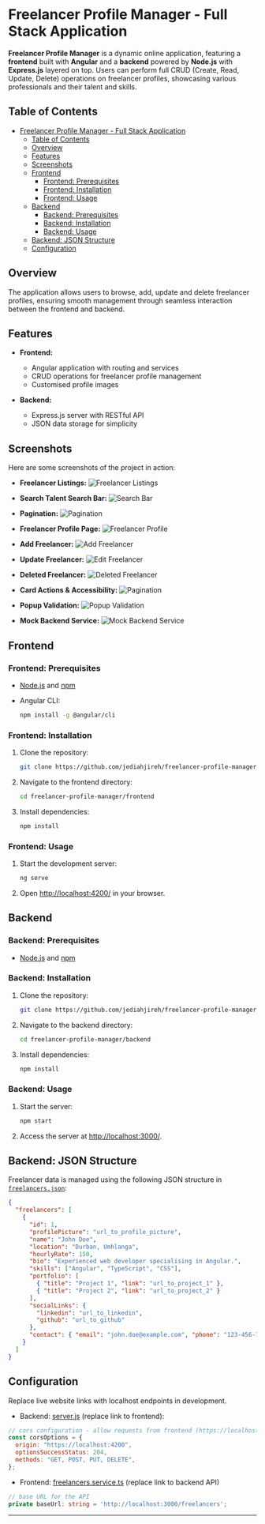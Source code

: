 # Freelancer Profile Manager - Full Stack Application

**Freelancer Profile Manager** is a dynamic online application, featuring a **frontend** built with **Angular** and a **backend** powered by **Node.js** with **Express.js** layered on top. Users can perform full CRUD (Create, Read, Update, Delete) operations on freelancer profiles, showcasing various professionals and their talent and skills.

## Table of Contents

- [Freelancer Profile Manager - Full Stack Application](#freelancer-profile-manager---full-stack-application)
  - [Table of Contents](#table-of-contents)
  - [Overview](#overview)
  - [Features](#features)
  - [Screenshots](#screenshots)
  - [Frontend](#frontend)
    - [Frontend: Prerequisites](#frontend-prerequisites)
    - [Frontend: Installation](#frontend-installation)
    - [Frontend: Usage](#frontend-usage)
  - [Backend](#backend)
    - [Backend: Prerequisites](#backend-prerequisites)
    - [Backend: Installation](#backend-installation)
    - [Backend: Usage](#backend-usage)
  - [Backend: JSON Structure](#backend-json-structure)
  - [Configuration](#configuration)

## Overview

The application allows users to browse, add, update and delete freelancer profiles, ensuring smooth management through seamless interaction between the frontend and backend.

## Features

- **Frontend:**

  - Angular application with routing and services
  - CRUD operations for freelancer profile management
  - Customised profile images

- **Backend:**
  - Express.js server with RESTful API
  - JSON data storage for simplicity

## Screenshots

Here are some screenshots of the project in action:

- **Freelancer Listings:**
  ![Freelancer Listings](./docs/screenshots/freelancer-listings.png)

- **Search Talent Search Bar:**
  ![Search Bar](./docs/screenshots/freelancer-listings.png)

- **Pagination:**
  ![Pagination](./docs/screenshots/pagination.png)

- **Freelancer Profile Page:**
  ![Freelancer Profile](./docs/screenshots/freelancer-profile.png)

- **Add Freelancer:**
  ![Add Freelancer](./docs/screenshots/add-freelancer.png)

- **Update Freelancer:**
  ![Edit Freelancer](./docs/screenshots/edit-freelancer.png)

- **Deleted Freelancer:**
  ![Deleted Freelancer](./docs/screenshots/deleted-freelancer.png)

- **Card Actions & Accessibility:**
  ![Pagination](./docs/screenshots/card-actions.png)

- **Popup Validation:**
  ![Popup Validation](./docs/screenshots/form-validation.png)

- **Mock Backend Service:**
  ![Mock Backend Service](./docs/screenshots/server.png)

## Frontend

### Frontend: Prerequisites

- [Node.js](https://nodejs.org/) and [npm](https://www.npmjs.com/)
- Angular CLI:

  ```zsh
  npm install -g @angular/cli
  ```

### Frontend: Installation

1. Clone the repository:

   ```zsh
   git clone https://github.com/jediahjireh/freelancer-profile-manager.git
   ```

2. Navigate to the frontend directory:

   ```zsh
   cd freelancer-profile-manager/frontend
   ```

3. Install dependencies:

   ```zsh
   npm install
   ```

### Frontend: Usage

1. Start the development server:

   ```zsh
   ng serve
   ```

2. Open [http://localhost:4200/](http://localhost:4200/) in your browser.

## Backend

### Backend: Prerequisites

- [Node.js](https://nodejs.org/) and [npm](https://www.npmjs.com/)

### Backend: Installation

1. Clone the repository:

   ```zsh
   git clone https://github.com/jediahjireh/freelancer-profile-manager.git
   ```

2. Navigate to the backend directory:

   ```zsh
   cd freelancer-profile-manager/backend
   ```

3. Install dependencies:

   ```zsh
   npm install
   ```

### Backend: Usage

1. Start the server:

   ```zsh
   npm start
   ```

2. Access the server at [http://localhost:3000/](http://localhost:3000/).

## Backend: JSON Structure

Freelancer data is managed using the following JSON structure in [`freelancers.json`](/backend/freelancers.json):

```json
{
  "freelancers": [
    {
      "id": 1,
      "profilePicture": "url_to_profile_picture",
      "name": "John Doe",
      "location": "Durban, Umhlanga",
      "hourlyRate": 150,
      "bio": "Experienced web developer specialising in Angular.",
      "skills": ["Angular", "TypeScript", "CSS"],
      "portfolio": [
        { "title": "Project 1", "link": "url_to_project_1" },
        { "title": "Project 2", "link": "url_to_project_2" }
      ],
      "socialLinks": {
        "linkedin": "url_to_linkedin",
        "github": "url_to_github"
      },
      "contact": { "email": "john.doe@example.com", "phone": "123-456-7890" }
    }
  ]
}
```

## Configuration

Replace live website links with localhost endpoints in development.

- Backend: [server.js](/backend/server.js) (replace link to frontend):

```javascript
// cors configuration - allow requests from frontend (https://localhost:4200)
const corsOptions = {
  origin: "https://localhost:4200",
  optionsSuccessStatus: 204,
  methods: "GET, POST, PUT, DELETE",
};
```

- Frontend: [freelancers.service.ts](/frontend/src/app/services/freelancers.service.ts) (replace link to backend API)

```typescript
// base URL for the API
private baseUrl: string = 'http://localhost:3000/freelancers';
```

---
